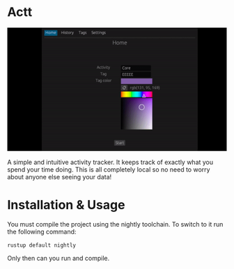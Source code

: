 # Actt
![Integration demo](media/demo.gif)

A simple and intuitive activity tracker. It keeps track of exactly what you spend your time doing. This is all completely local so no need to worry about anyone else seeing your data!

# Installation & Usage
You must compile the project using the nightly toolchain. To switch to it run the following command:
```
rustup default nightly
```

Only then can you run and compile.
